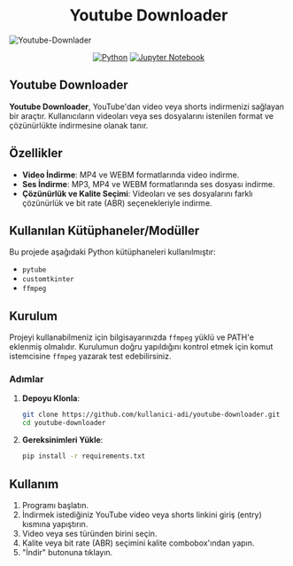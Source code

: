 <h1 align="center" id="title">Youtube Downloader</h1>

![Youtube-Downlader](https://socialify.git.ci/Emre-Kahveci/Youtube-Downlader/image?font=Jost&language=1&name=1&pattern=Charlie%20Brown&theme=Dark)
<div align="center">

  <a href="">![Python](https://img.shields.io/badge/python-3670A0?style=for-the-badge&logo=python&logoColor=ffdd54)</a>
  <a href="">![Jupyter Notebook](https://img.shields.io/badge/jupyter-%23FA0F00.svg?style=for-the-badge&logo=jupyter&logoColor=white)</a>
</div>

## Youtube Downloader

**Youtube Downloader**, YouTube'dan video veya shorts indirmenizi sağlayan bir araçtır. Kullanıcıların videoları veya ses dosyalarını istenilen format ve çözünürlükte indirmesine olanak tanır.

## Özellikler

- **Video İndirme**: MP4 ve WEBM formatlarında video indirme.
- **Ses İndirme**: MP3, MP4 ve WEBM formatlarında ses dosyası indirme.
- **Çözünürlük ve Kalite Seçimi**: Videoları ve ses dosyalarını farklı çözünürlük ve bit rate (ABR) seçenekleriyle indirme.

## Kullanılan Kütüphaneler/Modüller

Bu projede aşağıdaki Python kütüphaneleri kullanılmıştır:

- `pytube`
- `customtkinter`
- `ffmpeg`

## Kurulum

Projeyi kullanabilmeniz için bilgisayarınızda `ffmpeg` yüklü ve PATH'e eklenmiş olmalıdır. Kurulumun doğru yapıldığını kontrol etmek için komut istemcisine `ffmpeg` yazarak test edebilirsiniz.

### Adımlar

1. **Depoyu Klonla**:
    ```sh
    git clone https://github.com/kullanici-adi/youtube-downloader.git
    cd youtube-downloader
    ```

2. **Gereksinimleri Yükle**:
    ```sh
    pip install -r requirements.txt
    ```

## Kullanım

1. Programı başlatın.
2. İndirmek istediğiniz YouTube video veya shorts linkini giriş (entry) kısmına yapıştırın.
3. Video veya ses türünden birini seçin.
4. Kalite veya bit rate (ABR) seçimini kalite combobox'ından yapın.
5. "İndir" butonuna tıklayın.


